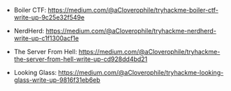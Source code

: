 - Boiler CTF: https://medium.com/@aCloverophile/tryhackme-boiler-ctf-write-up-9c25e32f549e

- NerdHerd: https://medium.com/@aCloverophile/tryhackme-nerdherd-write-up-c1f1300acf1e 

- The Server From Hell: https://medium.com/@aCloverophile/tryhackme-the-server-from-hell-write-up-cd928dd4bd21

- Looking Glass: https://medium.com/@aCloverophile/tryhackme-looking-glass-write-up-9816f31eb6eb




